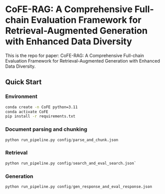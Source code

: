 # CoFE-RAG: A Comprehensive Full-chain Evaluation Framework for Retrieval-Augmented Generation with Enhanced Data Diversity
This is the repo for paper: CoFE-RAG: A Comprehensive Full-chain Evaluation Framework for Retrieval-Augmented Generation with Enhanced Data Diversity.



## Quick Start
### Environment
```bash
conda create -n CoFE python=3.11
conda activate CoFE
pip install -r requirements.txt
```

### Document parsing and chunking
```python
python run_pipeline.py config/parse_and_chunk.json
```

### Retrieval
```python
python run_pipeline.py config/search_and_eval_search.json`
```

### Generation 
```python
python run_pipeline.py config/gen_response_and_eval_response.json
```
